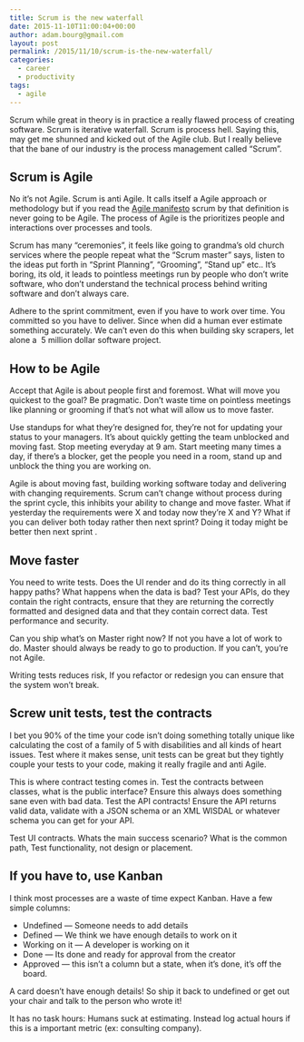 ```yaml
---
title: Scrum is the new waterfall
date: 2015-11-10T11:00:04+00:00
author: adam.bourg@gmail.com
layout: post
permalink: /2015/11/10/scrum-is-the-new-waterfall/
categories:
  - career
  - productivity
tags:
  - agile
---
```

Scrum while great in theory is in practice a really flawed process of creating software. Scrum is iterative waterfall. Scrum is process hell. Saying this, may get me shunned and kicked out of the Agile club. But I really believe that the bane of our industry is the process management called &#8220;Scrum&#8221;.

## Scrum is Agile

No it&#8217;s not Agile. Scrum is anti Agile. It calls itself a Agile approach or methodology but if you read the <a href="http://www.agilemanifesto.org/" target="_blank">Agile manifesto</a> scrum by that definition is never going to be Agile. The process of Agile is the prioritizes people and interactions over processes and tools.

Scrum has many &#8220;ceremonies&#8221;, it feels like going to grandma&#8217;s old church services where the people repeat what the &#8220;Scrum master&#8221; says, listen to the ideas put forth in &#8220;Sprint Planning&#8221;, &#8220;Grooming&#8221;, &#8220;Stand up&#8221; etc.. It&#8217;s boring, its old, it leads to pointless meetings run by people who don&#8217;t write software, who don&#8217;t understand the technical process behind writing software and don&#8217;t always care.

Adhere to the sprint commitment, even if you have to work over time. You committed so you have to deliver. Since when did a human ever estimate something accurately. We can&#8217;t even do this when building sky scrapers, let alone a  5 million dollar software project.

## How to be Agile

Accept that Agile is about people first and foremost. What will move you quickest to the goal? Be pragmatic. Don&#8217;t waste time on pointless meetings like planning or grooming if that&#8217;s not what will allow us to move faster.

Use standups for what they&#8217;re designed for, they&#8217;re not for updating your status to your managers. It&#8217;s about quickly getting the team unblocked and moving fast. Stop meeting everyday at 9 am. Start meeting many times a day, if there&#8217;s a blocker, get the people you need in a room, stand up and unblock the thing you are working on.

Agile is about moving fast, building working software today and delivering with changing requirements. Scrum can&#8217;t change without process during the sprint cycle, this inhibits your ability to change and move faster. What if yesterday the requirements were X and today now they&#8217;re X and Y? What if you can deliver both today rather then next sprint? Doing it today might be better then next sprint .

## Move faster

You need to write tests. Does the UI render and do its thing correctly in all happy paths? What happens when the data is bad? Test your APIs, do they contain the right contracts, ensure that they are returning the correctly formatted and designed data and that they contain correct data. Test performance and security.

Can you ship what&#8217;s on Master right now? If not you have a lot of work to do. Master should always be ready to go to production. If you can&#8217;t, you&#8217;re not Agile.

Writing tests reduces risk, If you refactor or redesign you can ensure that the system won&#8217;t break.

## Screw unit tests, test the contracts

I bet you 90% of the time your code isn&#8217;t doing something totally unique like calculating the cost of a family of 5 with disabilities and all kinds of heart issues. Test where it makes sense, unit tests can be great but they tightly couple your tests to your code, making it really fragile and anti Agile.

This is where contract testing comes in. Test the contracts between classes, what is the public interface? Ensure this always does something sane even with bad data. Test the API contracts! Ensure the API returns valid data, validate with a JSON schema or an XML WISDAL or whatever schema you can get for your API.

Test UI contracts. Whats the main success scenario? What is the common path, Test functionality, not design or placement.

## If you have to, use Kanban

I think most processes are a waste of time expect Kanban. Have a few simple columns:

  * Undefined &#8212; Someone needs to add details
  * Defined &#8212; We think we have enough details to work on it
  * Working on it &#8212; A developer is working on it
  * Done &#8212; Its done and ready for approval from the creator
  * Approved &#8212; this isn&#8217;t a column but a state, when it&#8217;s done, it&#8217;s off the board.

A card doesn&#8217;t have enough details! So ship it back to undefined or get out your chair and talk to the person who wrote it!

It has no task hours: Humans suck at estimating. Instead log actual hours if this is a important metric (ex: consulting company).
